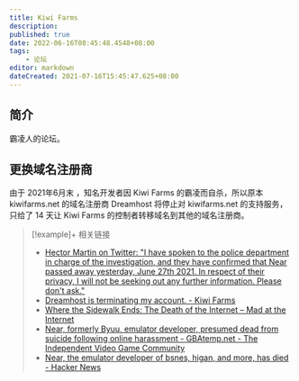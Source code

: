 ```yaml
---
title: Kiwi Farms
description:
published: true
date: 2022-06-16T08:45:48.4548+08:00
tags:
    - 论坛
editor: markdown
dateCreated: 2021-07-16T15:45:47.625+08:00
---
```


## 简介

霸凌人的论坛。

## 更换域名注册商

由于 2021年6月末 ，知名开发者因 Kiwi Farms 的霸凌而自杀，所以原本 kiwifarms.net 的域名注册商 Dreamhost 将停止对 kiwifarms.net 的支持服务，只给了 14 天让 Kiwi Farms 的控制者转移域名到其他的域名注册商。

> [!example]+ 相关链接
>
> +   [Hector Martin on Twitter: "I have spoken to the police department in charge of the investigation, and they have confirmed that Near passed away yesterday, June 27th 2021. In respect of their privacy, I will not be seeking out any further information. Please don't ask."](https://web.archive.org/web/20210701083153/https://twitter.com/marcan42/status/1409494303244656644)
> +   [Dreamhost is terminating my account. - Kiwi Farms](https://web.archive.org/web/20210713110809/https://kiwifarms.net/threads/dreamhost-is-terminating-my-account.94840/#post-9420467)
> +   [Where the Sidewalk Ends: The Death of the Internet – Mad at the Internet](https://web.archive.org/web/20210714070519/https://madattheinternet.com/2021/07/08/where-the-sidewalk-ends-the-death-of-the-internet/)
> +   [Near, formerly Byuu, emulator developer, presumed dead from suicide following online harassment - GBAtemp.net - The Independent Video Game Community](https://web.archive.org/web/20210630201327/https://gbatemp.net/threads/near-formerly-byuu-emulator-developer-presumed-dead-from-suicide-following-online-harassment.590587/)
> +   [Near, the emulator developer of bsnes, higan, and more, has died - Hacker News](https://web.archive.org/web/20210712012805/https://news.ycombinator.com/item?id=27652814)
